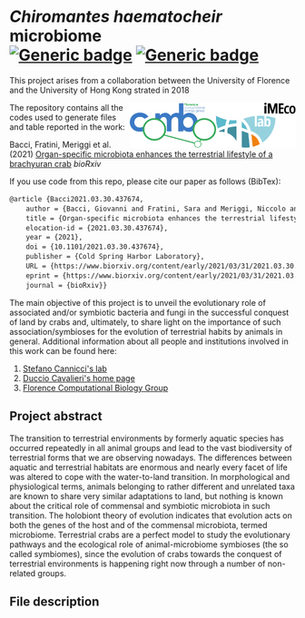 # *Chiromantes haematocheir* microbiome <br/> [![Generic badge](https://img.shields.io/badge/Made_with-R_Markdown-blue.svg)](https://shields.io/) [![Generic badge](https://img.shields.io/github/license/gibacci/Chiromantes_haematocheir_microbiome)](https://shields.io/)

This project arises from a collaboration between the University of Florence and the University of Hong Kong strated in 2018

<img src="ACR_01_Color_Imeco_Black.png" width="140" height="79" align="right">
<img src="COMBOmod_final.png" width="152" height="79" align="right">

The repository contains all the codes used to generate files and table reported in the work:

Bacci, Fratini, Meriggi et al. (2021) [Organ-specific microbiota enhances the terrestrial lifestyle of a brachyuran crab](https://www.biorxiv.org/content/10.1101/2021.03.30.437674v1) *bioRxiv*

If you use code from this repo, please cite our paper as follows (BibTex):

```latex
@article {Bacci2021.03.30.437674,
	author = {Bacci, Giovanni and Fratini, Sara and Meriggi, Niccolo and Cheng, Christine L.Y. and Ng, Ka Hei and Iannucci, Alessio and Mengoni, Alessio and Cavalieri, Duccio and Cannicci, Stefano},
	title = {Organ-specific microbiota enhances the terrestrial lifestyle of a brachyuran crab},
	elocation-id = {2021.03.30.437674},
	year = {2021},
	doi = {10.1101/2021.03.30.437674},
	publisher = {Cold Spring Harbor Laboratory},	
	URL = {https://www.biorxiv.org/content/early/2021/03/31/2021.03.30.437674},
	eprint = {https://www.biorxiv.org/content/early/2021/03/31/2021.03.30.437674.full.pdf},
	journal = {bioRxiv}}
```

The main objective of this project is to unveil the evolutionary role of associated and/or symbiotic bacteria and fungi in the successful conquest of land by crabs and, ultimately, to share light on the importance of such association/symbioses for the evolution of terrestrial habits by animals in general. Additional information about all people and institutions involved in this work can be found here:

1. [Stefano Cannicci's lab](https://www.imeco-lab.com/)
2. [Duccio Cavalieri's home page](https://www.unifi.it/p-doc2-2015-0-A-2b333d2e342d-0.html)
3. [Florence Computational Biology Group](https://github.com/combogenomics)

## Project abstract

The transition to terrestrial environments by formerly aquatic species has occurred repeatedly in all animal groups and lead to the vast biodiversity of terrestrial forms that we are observing nowadays. The differences between aquatic and terrestrial habitats are enormous and nearly every facet of life was altered to cope with the water-to-land transition. In morphological and physiological terms, animals belonging to rather different and unrelated taxa are known to share very similar adaptations to land, but nothing is known about the critical role of commensal and symbiotic microbiota in such transition. The holobiont theory of evolution indicates that evolution acts on both the genes of the host and of the commensal microbiota, termed microbiome. Terrestrial crabs are a perfect model to study the evolutionary pathways and the ecological role of animal-microbiome symbioses (the so called symbiomes), since the evolution of crabs towards the conquest of terrestrial environments is happening right now through a number of non-related groups.

## File description


